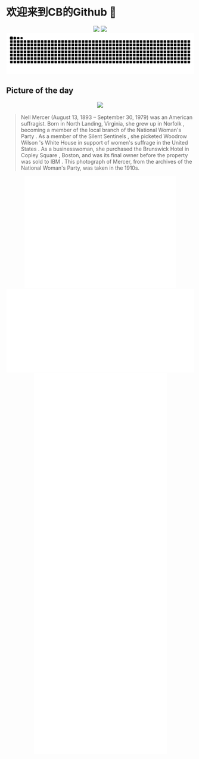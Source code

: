 
# 欢迎来到CB的Github 👋

<div align="center">
  <img height="137px" src="https://github-readme-stats.vercel.app/api?username=SuperCB&show_icons=true&theme=radical" />
  <img height="137px" src="https://github-readme-stats.vercel.app/api/top-langs/?username=SuperCB&hide_title=true&hide_border=true&layout=compact&langs_count=6&text_color=000&icon_color=fff" />
</div>


<div align="center">
    <img src="./contribution-snake/github-contribution-grid-snake.svg" />
</div>



## Picture of the day
<div align="center">
  <img width=400px src="https://upload.wikimedia.org/wikipedia/commons/thumb/8/8e/Nell_Mercer_1910-20.jpg/450px-Nell_Mercer_1910-20.jpg" />
</div>

>Nell Mercer  (August 13, 1893 – September 30, 1979) was an American suffragist. Born in North Landing, Virginia, she grew up in  Norfolk , becoming a member of the local branch of the  National Woman's Party . As a member of the  Silent Sentinels , she picketed  Woodrow Wilson 's  White House  in support of  women's suffrage in the United States . As a businesswoman, she purchased the Brunswick Hotel in  Copley Square , Boston, and was its final owner before the property was sold to  IBM . This photograph of Mercer, from the archives of the National Woman's Party, was taken in the 1910s.



<div align="center">
  <img height="300px" src="base_metrics.svg" />
  <img  src="metrics.plugin.calendar.full.svg" />
</div>


<div align="center">
  <img  src="plugin_metrics.svg" /> 
</div>
